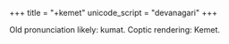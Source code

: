 +++
title = "+kemet"
unicode_script = "devanagari"
+++

Old pronunciation likely: kumat. Coptic rendering: Kemet.